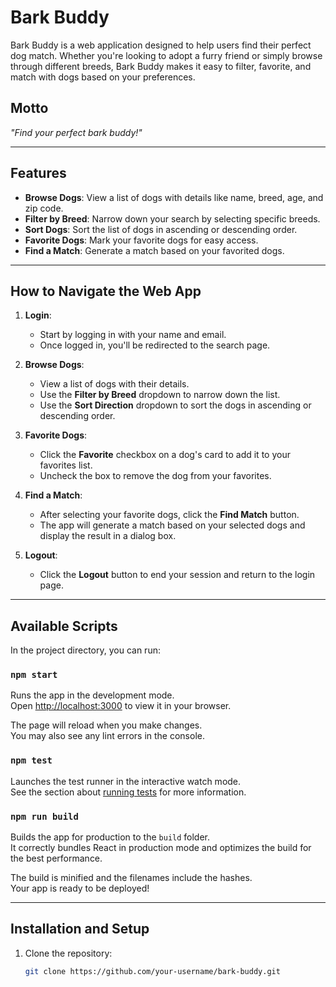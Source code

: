 # Bark Buddy

Bark Buddy is a web application designed to help users find their perfect dog match. Whether you're looking to adopt a furry friend or simply browse through different breeds, Bark Buddy makes it easy to filter, favorite, and match with dogs based on your preferences.

## Motto
*"Find your perfect bark buddy!"*

---

## Features
- **Browse Dogs**: View a list of dogs with details like name, breed, age, and zip code.
- **Filter by Breed**: Narrow down your search by selecting specific breeds.
- **Sort Dogs**: Sort the list of dogs in ascending or descending order.
- **Favorite Dogs**: Mark your favorite dogs for easy access.
- **Find a Match**: Generate a match based on your favorited dogs.

---

## How to Navigate the Web App

1. **Login**:
   - Start by logging in with your name and email.
   - Once logged in, you'll be redirected to the search page.

2. **Browse Dogs**:
   - View a list of dogs with their details.
   - Use the **Filter by Breed** dropdown to narrow down the list.
   - Use the **Sort Direction** dropdown to sort the dogs in ascending or descending order.

3. **Favorite Dogs**:
   - Click the **Favorite** checkbox on a dog's card to add it to your favorites list.
   - Uncheck the box to remove the dog from your favorites.

4. **Find a Match**:
   - After selecting your favorite dogs, click the **Find Match** button.
   - The app will generate a match based on your selected dogs and display the result in a dialog box.

5. **Logout**:
   - Click the **Logout** button to end your session and return to the login page.

---

## Available Scripts

In the project directory, you can run:

### `npm start`
Runs the app in the development mode.\
Open [http://localhost:3000](http://localhost:3000) to view it in your browser.

The page will reload when you make changes.\
You may also see any lint errors in the console.

### `npm test`
Launches the test runner in the interactive watch mode.\
See the section about [running tests](https://facebook.github.io/create-react-app/docs/running-tests) for more information.

### `npm run build`
Builds the app for production to the `build` folder.\
It correctly bundles React in production mode and optimizes the build for the best performance.

The build is minified and the filenames include the hashes.\
Your app is ready to be deployed!

---

## Installation and Setup

1. Clone the repository:
   ```bash
   git clone https://github.com/your-username/bark-buddy.git